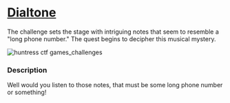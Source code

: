 # [Dialtone](https://medium.com/@aashutoshlodhi/decoding-the-melody-a-dtmf-symphony-648ab6f656a6)

The challenge sets the stage with intriguing notes that seem to resemble a "long phone number." The quest begins to decipher this musical mystery.

![huntress ctf games_challenges](https://github.com/aashutoshlodhi/Huntress_CTF/assets/66505006/d3c4684b-6548-47b1-9123-9515e78e9f69)

### Description
Well would you listen to those notes, that must be some long phone number or something!
